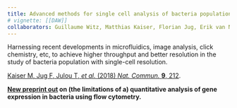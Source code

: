 ```yaml
---
title: Advanced methods for single cell analysis of bacteria populations
# vignette: [[DAW]]
collaborators: Guillaume Witz, Matthias Kaiser, Florian Jug, Erik van Nimwegen
---
```


Harnessing recent developments in microfluidics, image analysis, click chemistry, etc, to achieve higher throughput and better resolution in the study of bacteria population with single-cell resolution.

[<span class="co-first">Kaiser M</span>, <span class="co-first">Jug F</span>, <span class="co-first">Julou T</span>, *et al.* (2018) *Nat. Commun.* **9**, 212](https://doi.org/10.1038/s41467-017-02505-0).

**[New preprint out](https://doi.org/10.1101/793976) on (the limitations of a) quantitative analysis of gene expression in bacteria using flow cytometry.**